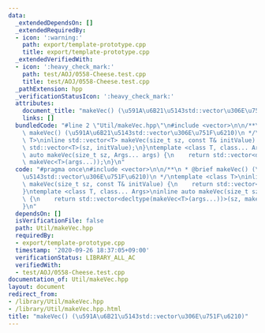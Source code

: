 ```yaml
---
data:
  _extendedDependsOn: []
  _extendedRequiredBy:
  - icon: ':warning:'
    path: export/template-prototype.cpp
    title: export/template-prototype.cpp
  _extendedVerifiedWith:
  - icon: ':heavy_check_mark:'
    path: test/AOJ/0558-Cheese.test.cpp
    title: test/AOJ/0558-Cheese.test.cpp
  _pathExtension: hpp
  _verificationStatusIcon: ':heavy_check_mark:'
  attributes:
    document_title: "makeVec() (\u591A\u6B21\u5143std::vector\u306E\u751F\u6210)"
    links: []
  bundledCode: "#line 2 \"Util/makeVec.hpp\"\n#include <vector>\n\n/**\n * @brief\
    \ makeVec() (\u591A\u6B21\u5143std::vector\u306E\u751F\u6210)\n */\ntemplate <class\
    \ T>\ninline std::vector<T> makeVec(size_t sz, const T& initValue) {\n    return\
    \ std::vector<T>(sz, initValue);\n}\ntemplate <class T, class... Args>\ninline\
    \ auto makeVec(size_t sz, Args... args) {\n    return std::vector<decltype(makeVec<T>(args...))>(sz,\
    \ makeVec<T>(args...));\n}\n"
  code: "#pragma once\n#include <vector>\n\n/**\n * @brief makeVec() (\u591A\u6B21\
    \u5143std::vector\u306E\u751F\u6210)\n */\ntemplate <class T>\ninline std::vector<T>\
    \ makeVec(size_t sz, const T& initValue) {\n    return std::vector<T>(sz, initValue);\n\
    }\ntemplate <class T, class... Args>\ninline auto makeVec(size_t sz, Args... args)\
    \ {\n    return std::vector<decltype(makeVec<T>(args...))>(sz, makeVec<T>(args...));\n\
    }\n"
  dependsOn: []
  isVerificationFile: false
  path: Util/makeVec.hpp
  requiredBy:
  - export/template-prototype.cpp
  timestamp: '2020-09-26 18:37:05+09:00'
  verificationStatus: LIBRARY_ALL_AC
  verifiedWith:
  - test/AOJ/0558-Cheese.test.cpp
documentation_of: Util/makeVec.hpp
layout: document
redirect_from:
- /library/Util/makeVec.hpp
- /library/Util/makeVec.hpp.html
title: "makeVec() (\u591A\u6B21\u5143std::vector\u306E\u751F\u6210)"
---
```

